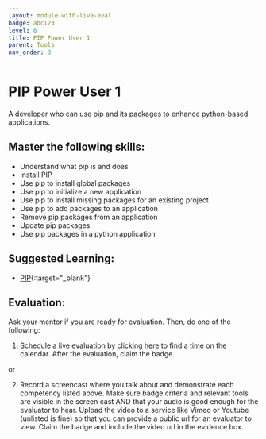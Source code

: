 ```yaml
---
layout: module-with-live-eval
badge: abc123
level: 0
title: PIP Power User 1
parent: Tools
nav_order: 3
---
```

# PIP Power User 1

A developer who can use pip and its packages to enhance python-based applications.

## Master the following skills:

- Understand what pip is and does
- Install PIP
- Use pip to install global packages
- Use pip to initialize a new application
- Use pip to install missing packages for an existing project
- Use pip to add packages to an application
- Remove pip packages from an application
- Update pip packages
- Use pip packages in a python application

## Suggested Learning:

- [PIP](https://pip.pypa.io/en/stable/){:target="\_blank"}

## Evaluation:

Ask your mentor if you are ready for evaluation. Then, do one of the following:

1. Schedule a live evaluation by clicking [here](https://api.logro.io/widget/appointment/codex-evals/full-stack) to find a time on the calendar. After the evaluation, claim the badge.

or

2. Record a screencast where you talk about and demonstrate each competency listed above. Make sure badge criteria and relevant tools are visible in the screen cast AND that your audio is good enough for the evaluator to hear. Upload the video to a service like Vimeo or Youtube (unlisted is fine) so that you can provide a public url for an evaluator to view. Claim the badge and include the video url in the evidence box.
